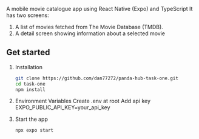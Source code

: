 A mobile movie catalogue app using React Native (Expo) and TypeScript
It has two screens:
1. A list of movies fetched from The Movie Database (TMDB).
2. A detail screen showing information about a selected movie

## Get started

1. Installation

   ```bash
   git clone https://github.com/dan77272/panda-hub-task-one.git
   cd task-one
   npm install
   ```

2. Environment Variables
   Create .env at root
   Add api key EXPO_PUBLIC_API_KEY=your_api_key

2. Start the app

   ```bash
   npx expo start
   ```
